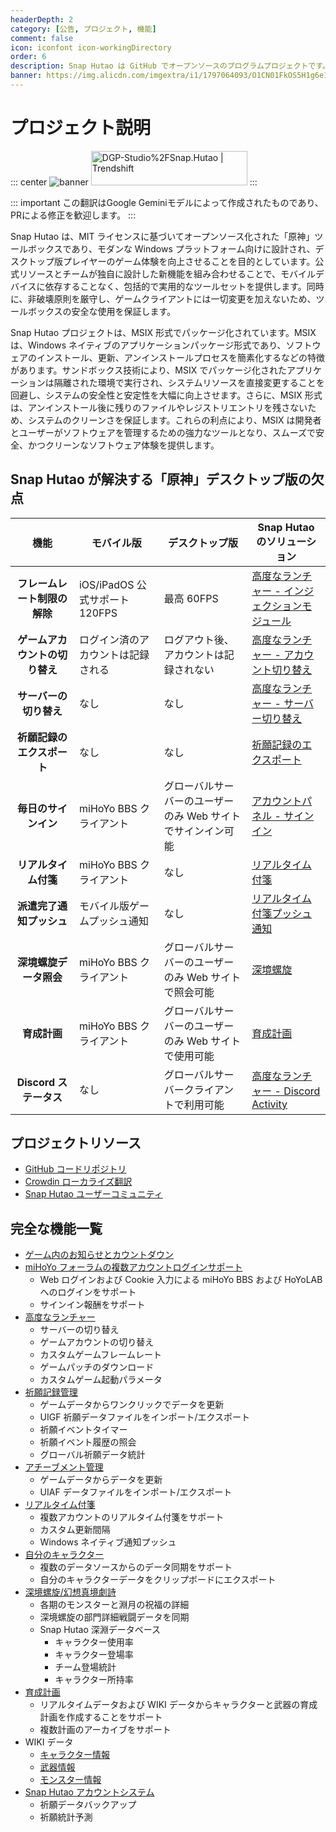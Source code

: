 ```yaml
---
headerDepth: 2
category: [公告, プロジェクト, 機能]
comment: false
icon: iconfont icon-workingDirectory
order: 6
description: Snap Hutao は GitHub でオープンソースのプログラムプロジェクトです。私たちは、このプロジェクトがより活発になるために、コミュニティからの協力を広く受け入れています。
banner: https://img.alicdn.com/imgextra/i1/1797064093/O1CN01FkOS5H1g6e1z8LCaD_!!1797064093.png
---
```


# プロジェクト説明

::: center
![banner](https://img.alicdn.com/imgextra/i1/1797064093/O1CN01vWmKzl1g6e2VIEODU_!!1797064093.png_.webp)
<a href="https://trendshift.io/repositories/2009" target="_blank"><img src="https://trendshift.io/api/badge/repositories/2009" alt="DGP-Studio%2FSnap.Hutao | Trendshift" style="width: 250px; height: 55px;" width="250" height="55"/></a>
:::

::: important
この翻訳はGoogle Geminiモデルによって作成されたものであり、PRによる修正を歓迎します。
:::

Snap Hutao は、MIT ライセンスに基づいてオープンソース化された「原神」ツールボックスであり、モダンな Windows プラットフォーム向けに設計され、デスクトップ版プレイヤーのゲーム体験を向上させることを目的としています。公式リソースとチームが独自に設計した新機能を組み合わせることで、モバイルデバイスに依存することなく、包括的で実用的なツールセットを提供します。同時に、非破壊原則を厳守し、ゲームクライアントには一切変更を加えないため、ツールボックスの安全な使用を保証します。

Snap Hutao プロジェクトは、MSIX 形式でパッケージ化されています。MSIX は、Windows ネイティブのアプリケーションパッケージ形式であり、ソフトウェアのインストール、更新、アンインストールプロセスを簡素化するなどの特徴があります。サンドボックス技術により、MSIX でパッケージ化されたアプリケーションは隔離された環境で実行され、システムリソースを直接変更することを回避し、システムの安全性と安定性を大幅に向上させます。さらに、MSIX 形式は、アンインストール後に残りのファイルやレジストリエントリを残さないため、システムのクリーンさを保証します。これらの利点により、MSIX は開発者とユーザーがソフトウェアを管理するための強力なツールとなり、スムーズで安全、かつクリーンなソフトウェア体験を提供します。

## Snap Hutao が解決する「原神」デスクトップ版の欠点

|              機能              | モバイル版                         | デスクトップ版                                              | Snap Hutao のソリューション                                                                         |
| :----------------------------: | ---------------------------------- | ----------------------------------------------------------- | --------------------------------------------------------------------------------------------------- |
|  **フレームレート制限の解除**  | iOS/iPadOS 公式サポート 120FPS     | 最高 60FPS                                                  | [高度なランチャー - インジェクションモジュール](features/game-launcher.md#ゲームフレームレート設定) |
| **ゲームアカウントの切り替え** | ログイン済のアカウントは記録される | ログアウト後、アカウントは記録されない                      | [高度なランチャー - アカウント切り替え](features/game-launcher.md#アカウント保存)                   |
|     **サーバーの切り替え**     | なし                               | なし                                                        | [高度なランチャー - サーバー切り替え](features/game-launcher.md)                                    |
|   **祈願記録のエクスポート**   | なし                               | なし                                                        | [祈願記録のエクスポート](features/wish-export.md)                                                   |
|      **毎日のサインイン**      | miHoYo BBS クライアント            | グローバルサーバーのユーザーのみ Web サイトでサインイン可能 | [アカウントパネル - サインイン](features/mhy-account-switch.md)                                     |
|      **リアルタイム付箋**      | miHoYo BBS クライアント            | なし                                                        | [リアルタイム付箋](features/real-time-notes.md)                                                     |
|    **派遣完了通知プッシュ**    | モバイル版ゲームプッシュ通知       | なし                                                        | [リアルタイム付箋プッシュ通知](features/real-time-notes.md)                                         |
|     **深境螺旋データ照会**     | miHoYo BBS クライアント            | グローバルサーバーのユーザーのみ Web サイトで照会可能       | [深境螺旋](features/hutao-API.md)                                                                   |
|          **育成計画**          | miHoYo BBS クライアント            | グローバルサーバーのユーザーのみ Web サイトで使用可能       | [育成計画](features/develop-plan.md#育成計画)                                                       |
|     **Discord ステータス**     | なし                               | グローバルサーバークライアントで利用可能                    | [高度なランチャー - Discord Activity](features/game-launcher.md#高度なランチャー)                   |

## プロジェクトリソース

- [GitHub コードリポジトリ](https://github.com/DGP-Studio/Snap.Hutao)
- [Crowdin ローカライズ翻訳](https://translate.hut.ao/)
- [Snap Hutao ユーザーコミュニティ](community.md)

## 完全な機能一覧

- [ゲーム内のお知らせとカウントダウン](features/dashboard.md)
- [miHoYo フォーラムの複数アカウントログインサポート](features/mhy-account-switch.md)
  - Web ログインおよび Cookie 入力による miHoYo BBS および HoYoLAB へのログインをサポート
  - サインイン報酬をサポート
- [高度なランチャー](features/game-launcher.md)
  - サーバーの切り替え
  - ゲームアカウントの切り替え
  - カスタムゲームフレームレート
  - ゲームパッチのダウンロード
  - カスタムゲーム起動パラメータ
- [祈願記録管理](features/wish-export.md)
  - ゲームデータからワンクリックでデータを更新
  - UIGF 祈願データファイルをインポート/エクスポート
  - 祈願イベントタイマー
  - 祈願イベント履歴の照会
  - グローバル祈願データ統計
- [アチーブメント管理](features/achievements.md)
  - ゲームデータからデータを更新
  - UIAF データファイルをインポート/エクスポート
- [リアルタイム付箋](features/real-time-notes.md)
  - 複数アカウントのリアルタイム付箋をサポート
  - カスタム更新間隔
  - Windows ネイティブ通知プッシュ
- [自分のキャラクター](features/character-data.md)
  - 複数のデータソースからのデータ同期をサポート
  - 自分のキャラクターデータをクリップボードにエクスポート
- [深境螺旋/幻想真境劇詩](features/hutao-API.md)
  - 各期のモンスターと淵月の祝福の詳細
  - 深境螺旋の部門詳細戦闘データを同期
  - Snap Hutao 深淵データベース
    - キャラクター使用率
    - キャラクター登場率
    - チーム登場統計
    - キャラクター所持率
- [育成計画](features/develop-plan.md)
  - リアルタイムデータおよび WIKI データからキャラクターと武器の育成計画を作成することをサポート
  - 複数計画のアーカイブをサポート
- WIKI データ
  - [キャラクター情報](features/character-wiki.md)
  - [武器情報](features/weapon-wiki.md)
  - [モンスター情報](features/monster-wiki.md)
- [Snap Hutao アカウントシステム](features/hutao-settings.md#胡桃アカウント)
  - 祈願データバックアップ
  - 祈願統計予測
